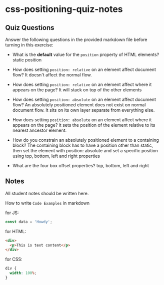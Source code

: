 # css-positioning-quiz-notes

## Quiz Questions

Answer the following questions in the provided markdown file before turning in this exercise:

- What is the **default** value for the `position` property of HTML elements?
  static position

- How does setting `position: relative` on an element affect document flow?
  It doesn't affect the normal flow.

- How does setting `position: relative` on an element affect where it appears on the page?
  It will stack on top of the other elements

- How does setting `position: absolute` on an element affect document flow?
  An absolutely positioned element does not exist on normal document flow. It sits on its own layer separate from everything else.

- How does setting `position: absolute` on an element affect where it appears on the page?
  it sets the position of the element relative to its nearest ancestor element.

- How do you constrain an absolutely positioned element to a containing block?
  The containing block has to have a position other than static, then set the element with position: absolute and set a specific position using top, bottom, left and right properties

- What are the four box offset properties?
  top, bottom, left and right

## Notes

All student notes should be written here.

How to write `Code Examples` in markdown

for JS:

```javascript
const data = 'Howdy';
```

for HTML:

```html
<div>
  <p>This is text content</p>
</div>
```

for CSS:

```css
div {
  width: 100%;
}
```
